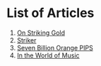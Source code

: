 <!-- TITLE: Whisper in the Woods Vol 1 Issue 1-->
<!-- SUBTITLE: Published September 2017 -->

# List of Articles
1. [On Striking Gold](/news/witw/vol-1/1/striking-gold)
2. [Striker](/news/witw/vol-1/1/striker)
3. [Seven Billion Orange PIPS](/news/witw/vol-1/1/seven-bill)
4. [In the World of Music](/news/witw/vol-1/1/music-world)